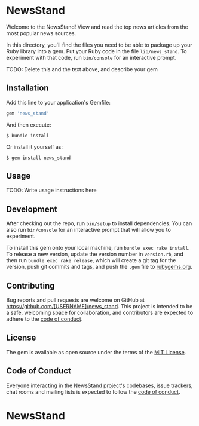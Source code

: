 # NewsStand

Welcome to the NewsStand! View and read the top news articles from the most popular news sources. 

In this directory, you'll find the files you need to be able to package up your Ruby library into a gem. Put your Ruby code in the file `lib/news_stand`. To experiment with that code, run `bin/console` for an interactive prompt.

TODO: Delete this and the text above, and describe your gem

## Installation

Add this line to your application's Gemfile:

```ruby
gem 'news_stand'
```

And then execute:

    $ bundle install

Or install it yourself as:

    $ gem install news_stand

## Usage

TODO: Write usage instructions here

## Development

After checking out the repo, run `bin/setup` to install dependencies. You can also run `bin/console` for an interactive prompt that will allow you to experiment.

To install this gem onto your local machine, run `bundle exec rake install`. To release a new version, update the version number in `version.rb`, and then run `bundle exec rake release`, which will create a git tag for the version, push git commits and tags, and push the `.gem` file to [rubygems.org](https://rubygems.org).

## Contributing

Bug reports and pull requests are welcome on GitHub at https://github.com/[USERNAME]/news_stand. This project is intended to be a safe, welcoming space for collaboration, and contributors are expected to adhere to the [code of conduct](https://github.com/[USERNAME]/news_stand/blob/master/CODE_OF_CONDUCT.md).


## License

The gem is available as open source under the terms of the [MIT License](https://opensource.org/licenses/MIT).

## Code of Conduct

Everyone interacting in the NewsStand project's codebases, issue trackers, chat rooms and mailing lists is expected to follow the [code of conduct](https://github.com/[USERNAME]/news_stand/blob/master/CODE_OF_CONDUCT.md).
# NewsStand
